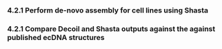 ### 4.2.1 Perform de-novo assembly for cell lines using Shasta

### 4.2.1 Compare Decoil and Shasta outputs against the against published ecDNA structures